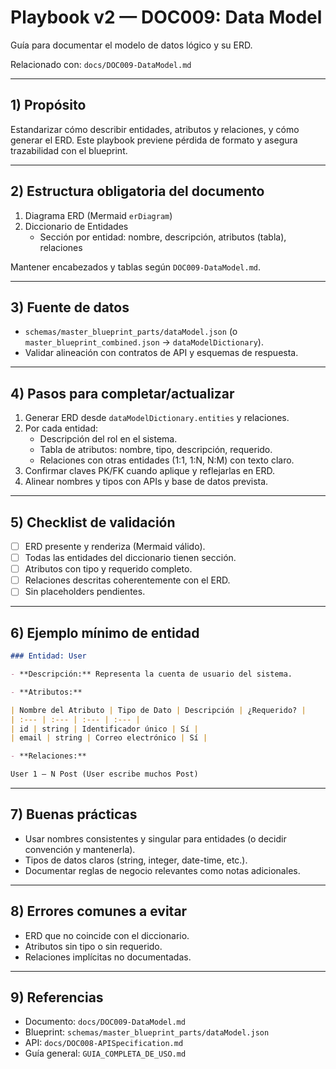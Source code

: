 # Playbook v2 — DOC009: Data Model

Guía para documentar el modelo de datos lógico y su ERD.

Relacionado con: `docs/DOC009-DataModel.md`

---

## 1) Propósito

Estandarizar cómo describir entidades, atributos y relaciones, y cómo generar el ERD. Este playbook previene pérdida de formato y asegura trazabilidad con el blueprint.

---

## 2) Estructura obligatoria del documento

1. Diagrama ERD (Mermaid `erDiagram`)
2. Diccionario de Entidades
   - Sección por entidad: nombre, descripción, atributos (tabla), relaciones

Mantener encabezados y tablas según `DOC009-DataModel.md`.

---

## 3) Fuente de datos

- `schemas/master_blueprint_parts/dataModel.json` (o `master_blueprint_combined.json` → `dataModelDictionary`).
- Validar alineación con contratos de API y esquemas de respuesta.

---

## 4) Pasos para completar/actualizar

1. Generar ERD desde `dataModelDictionary.entities` y relaciones.
2. Por cada entidad:
   - Descripción del rol en el sistema.
   - Tabla de atributos: nombre, tipo, descripción, requerido.
   - Relaciones con otras entidades (1:1, 1:N, N:M) con texto claro.
3. Confirmar claves PK/FK cuando aplique y reflejarlas en ERD.
4. Alinear nombres y tipos con APIs y base de datos prevista.

---

## 5) Checklist de validación

- [ ] ERD presente y renderiza (Mermaid válido).
- [ ] Todas las entidades del diccionario tienen sección.
- [ ] Atributos con tipo y requerido completo.
- [ ] Relaciones descritas coherentemente con el ERD.
- [ ] Sin placeholders pendientes.

---

## 6) Ejemplo mínimo de entidad

```markdown
### Entidad: User

- **Descripción:** Representa la cuenta de usuario del sistema.

- **Atributos:**

| Nombre del Atributo | Tipo de Dato | Descripción | ¿Requerido? |
| :--- | :--- | :--- | :--- |
| id | string | Identificador único | Sí |
| email | string | Correo electrónico | Sí |

- **Relaciones:**

User 1 — N Post (User escribe muchos Post)
```

---

## 7) Buenas prácticas

- Usar nombres consistentes y singular para entidades (o decidir convención y mantenerla).
- Tipos de datos claros (string, integer, date-time, etc.).
- Documentar reglas de negocio relevantes como notas adicionales.

---

## 8) Errores comunes a evitar

- ERD que no coincide con el diccionario.
- Atributos sin tipo o sin requerido.
- Relaciones implícitas no documentadas.

---

## 9) Referencias

- Documento: `docs/DOC009-DataModel.md`
- Blueprint: `schemas/master_blueprint_parts/dataModel.json`
- API: `docs/DOC008-APISpecification.md`
- Guía general: `GUIA_COMPLETA_DE_USO.md`

